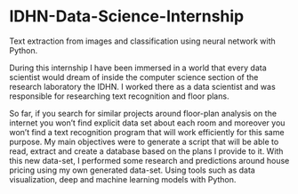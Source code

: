 # IDHN-Data-Science-Internship
Text extraction from images and classification using neural network with Python.

During this internship I have been immersed in a world that every data scientist would dream of inside the computer science section of the research laboratory the IDHN. I worked there as a data scientist and was responsible for researching text recognition and floor plans.

So far, if you search for similar projects around floor-plan analysis on the internet you won’t find explicit data set about each room and moreover you won’t find a text recognition program that will work efficiently for this same purpose. My main objectives were to generate a script that will be able to read, extract and create a database based on the plans I provide to it. With this new data-set, I performed some research and predictions around house pricing using my own generated data-set. Using tools such as data visualization, deep and machine learning models with Python.
